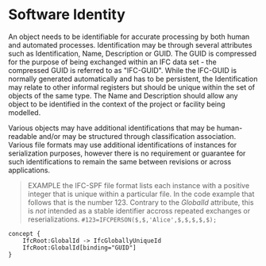 Software Identity
=================

An object needs to be identifiable for accurate processing by both human and automated processes. Identification may be through several attributes such as Identification, Name, Description or GUID. The GUID is compressed for the purpose of being exchanged within an IFC data set - the compressed GUID is referred to as "IFC-GUID". While the IFC-GUID is normally generated automatically and has to be persistent, the Identification may relate to other informal registers but should be unique within the set of objects of the same type. The Name and Description should allow any object to be identified in the context of the project or facility being modelled.

Various objects may have additional identifications that may be human-readable and/or may be structured through classification association. Various file formats may use additional identifications of instances for serialization purposes, however there is no requirement or guarantee for such identifications to remain the same between revisions or across applications.

> EXAMPLE the IFC-SPF file format lists each instance with a positive integer that is unique within a particular file. In the code example that follows that is the number 123. Contrary to the _GlobalId_ attribute, this is *not* intended as a stable identifier accross repeated exchanges or reserializations. `#123=IFCPERSON($,$,'Alice',$,$,$,$,$);`

```
concept {
    IfcRoot:GlobalId -> IfcGloballyUniqueId
    IfcRoot:GlobalId[binding="GUID"]
}
```
